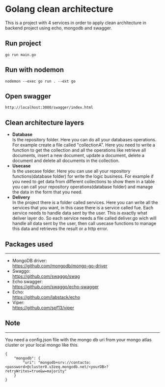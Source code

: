 # Golang clean architecture

This is a project with 4 services in order to apply clean architecture in backend project using echo, mongodb and swagger.

## Run project

```
go run main.go
```

## Run with nodemon

```
nodemon --exec go run . --ext go
```

## Open swagger

```
http://localhost:3000/swagger/index.html
```

## Clean architecture layers

- <b>Database</b>  
  Is the repository folder. Here you can do
  all your databases operations. For example create a file called "collectionA". Here you need to write a function to get the collection and all the operations like retrieve all documents, insert a new document, update a document, delete a document and delete all documents in the collection.
- <b>Usecase</b> \
  Is the usecase folder. Here you can use all your repository functions(database folder) for write the logic business. For example if you need to get data from different collections to show them in a table you can call your repository operations(database folder) and manage the data in the form that you need.
- <b>Delivery</b> \
  In the project there is a folder called services. Here you can write all the services that you want, in this case there is a service called fue. Each service needs to handle data sent by the user. This is exactly what deliver layer do. So each service needs a file called deliver.go wich will handle all data sent by the user, then call usecase functions to manage this data and retrieves the result or a http error.

## Packages used

---

- MongoDB driver: \
  https://github.com/mongodb/mongo-go-driver
- Swaggo: \
  https://github.com/swaggo/swag
- Echo swagger: \
  https://github.com/swaggo/echo-swagger
- Echo: \
  https://github.com/labstack/echo
- Viper: \
  https://github.com/spf13/viper

## Note

---

You need a config.json file with the mongo db uri from your mongo atlas cluster or your local mongo like this.

```
{
    "mongodb": {
        "uri": "mongodb+srv://contacto:<password>@cluster0.v3zeq.mongodb.net/<yourDB>?retryWrites=true&w=majority"
    }
}
```
